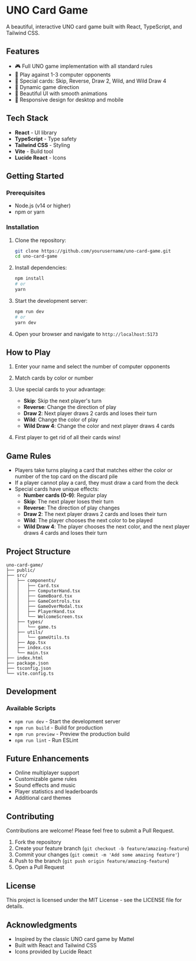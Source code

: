 # UNO Card Game

A beautiful, interactive UNO card game built with React, TypeScript, and Tailwind CSS.

## Features

- 🎮 Full UNO game implementation with all standard rules
- 🤖 Play against 1-3 computer opponents
- 🎯 Special cards: Skip, Reverse, Draw 2, Wild, and Wild Draw 4
- 🔄 Dynamic game direction
- 🎨 Beautiful UI with smooth animations
- 📱 Responsive design for desktop and mobile

## Tech Stack

- **React** - UI library
- **TypeScript** - Type safety
- **Tailwind CSS** - Styling
- **Vite** - Build tool
- **Lucide React** - Icons

## Getting Started

### Prerequisites

- Node.js (v14 or higher)
- npm or yarn

### Installation

1. Clone the repository:
   ```bash
   git clone https://github.com/yourusername/uno-card-game.git
   cd uno-card-game
   ```

2. Install dependencies:
   ```bash
   npm install
   # or
   yarn
   ```

3. Start the development server:
   ```bash
   npm run dev
   # or
   yarn dev
   ```

4. Open your browser and navigate to `http://localhost:5173`

## How to Play

1. Enter your name and select the number of computer opponents
2. Match cards by color or number
3. Use special cards to your advantage:
   - **Skip**: Skip the next player's turn
   - **Reverse**: Change the direction of play
   - **Draw 2**: Next player draws 2 cards and loses their turn
   - **Wild**: Change the color of play
   - **Wild Draw 4**: Change the color and next player draws 4 cards

4. First player to get rid of all their cards wins!

## Game Rules

- Players take turns playing a card that matches either the color or number of the top card on the discard pile
- If a player cannot play a card, they must draw a card from the deck
- Special cards have unique effects:
  - **Number cards (0-9)**: Regular play
  - **Skip**: The next player loses their turn
  - **Reverse**: The direction of play changes
  - **Draw 2**: The next player draws 2 cards and loses their turn
  - **Wild**: The player chooses the next color to be played
  - **Wild Draw 4**: The player chooses the next color, and the next player draws 4 cards and loses their turn

## Project Structure

```
uno-card-game/
├── public/
├── src/
│   ├── components/
│   │   ├── Card.tsx
│   │   ├── ComputerHand.tsx
│   │   ├── GameBoard.tsx
│   │   ├── GameControls.tsx
│   │   ├── GameOverModal.tsx
│   │   ├── PlayerHand.tsx
│   │   └── WelcomeScreen.tsx
│   ├── types/
│   │   └── game.ts
│   ├── utils/
│   │   └── gameUtils.ts
│   ├── App.tsx
│   ├── index.css
│   └── main.tsx
├── index.html
├── package.json
├── tsconfig.json
└── vite.config.ts
```

## Development

### Available Scripts

- `npm run dev` - Start the development server
- `npm run build` - Build for production
- `npm run preview` - Preview the production build
- `npm run lint` - Run ESLint

## Future Enhancements

- Online multiplayer support
- Customizable game rules
- Sound effects and music
- Player statistics and leaderboards
- Additional card themes

## Contributing

Contributions are welcome! Please feel free to submit a Pull Request.

1. Fork the repository
2. Create your feature branch (`git checkout -b feature/amazing-feature`)
3. Commit your changes (`git commit -m 'Add some amazing feature'`)
4. Push to the branch (`git push origin feature/amazing-feature`)
5. Open a Pull Request

## License

This project is licensed under the MIT License - see the LICENSE file for details.

## Acknowledgments

- Inspired by the classic UNO card game by Mattel
- Built with React and Tailwind CSS
- Icons provided by Lucide React
